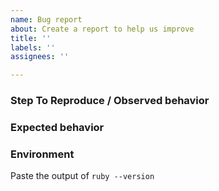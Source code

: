 ```yaml
---
name: Bug report
about: Create a report to help us improve
title: ''
labels: ''
assignees: ''

---
```


### Step To Reproduce / Observed behavior


### Expected behavior

### Environment

Paste the output of `ruby --version`
